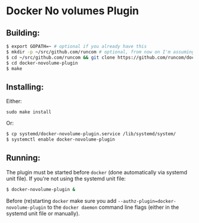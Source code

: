 Docker No volumes Plugin
=
Building:
-
```sh
$ export GOPATH=~ # optional if you already have this
$ mkdir -p ~/src/github.com/runcom # optional, from now on I'm assuming GOPATH=~
$ cd ~/src/github.com/runcom && git clone https://github.com/runcom/docker-novolume-plugin
$ cd docker-novolume-plugin
$ make
```
Installing:
-
Either:
```
sudo make install
```
Or:
```sh
$ cp systemd/docker-novolume-plugin.service /lib/systemd/system/
$ systemctl enable docker-novolume-plugin
```
Running:
-
The plugin must be started before `docker` (done automatically via systemd unit file).
If you're not using the systemd unit file:
```sh
$ docker-novolume-plugin &
```
Before (re)starting `docker` make sure you add `--authz-plugin=docker-novolume-plugin` to
the `docker daemon` command line flags (either in the systemd unit file or manually).

